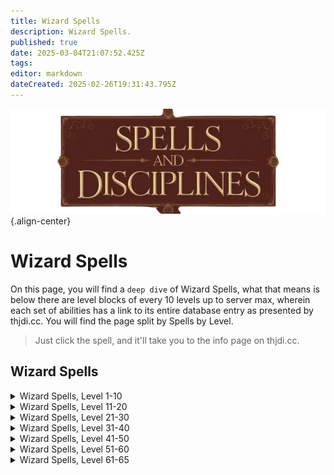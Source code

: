 ```yaml
---
title: Wizard Spells
description: Wizard Spells.
published: true
date: 2025-03-04T21:07:52.425Z
tags: 
editor: markdown
dateCreated: 2025-02-26T19:31:43.795Z
---
```


![spellsdisciplines.webp](/classes-and-abilities/spellsdisciplines.webp){.align-center}

# Wizard Spells

On this page, you will find a `deep dive` of Wizard Spells, what that means is below there are level blocks of every 10 levels up to server max, wherein each set of abilities has a link to its entire database entry as presented by thjdi.cc. You will find the page split by Spells by Level.

> Just click the spell, and it'll take you to the info page on thjdi.cc.

## Wizard Spells

<details>
	<summary>Wizard Spells, Level 1-10 </summary>

|Spell Name|Level|
|---|---|
|<a href="https://www.thjdi.cc/spell/372" target="_blank">Blast of Cold</a>|1|
|<a href="https://www.thjdi.cc/spell/54" target="_blank">Frost Bolt</a>|1|
|<a href="https://www.thjdi.cc/spell/288" target="_blank">Minor Shielding</a>|1|
|<a href="https://www.thjdi.cc/spell/374" target="_blank">Numbing Cold</a>|1|
|<a href="https://www.thjdi.cc/spell/373" target="_blank">Sphere of Light</a>|1|
|<a href="https://www.thjdi.cc/spell/205" target="_blank">True North</a>|1|
|<a href="https://www.thjdi.cc/spell/51" target="_blank">Glimpse</a>|2|
|<a href="https://www.thjdi.cc/spell/378" target="_blank">O`Keil's Radiation</a>|2|
|<a href="https://www.thjdi.cc/spell/375" target="_blank">Fade</a>|3|
|<a href="https://www.thjdi.cc/spell/230" target="_blank">Root</a>|3|
|<a href="https://www.thjdi.cc/spell/36" target="_blank">Gate</a>|4|
|<a href="https://www.thjdi.cc/spell/80" target="_blank">See Invisible</a>|4|
|<a href="https://www.thjdi.cc/spell/376" target="_blank">Shock of Fire</a>|4|
|<a href="https://www.thjdi.cc/spell/379" target="_blank">Fingers of Fire</a>|5|
|<a href="https://www.thjdi.cc/spell/477" target="_blank">Fire Bolt</a>|5|
|<a href="https://www.thjdi.cc/spell/377" target="_blank">Icestrike</a>|6|
|<a href="https://www.thjdi.cc/spell/246" target="_blank">Lesser Shielding</a>|6|
|<a href="https://www.thjdi.cc/spell/232" target="_blank">Sense Summoned</a>|7|
|<a href="https://www.thjdi.cc/spell/354" target="_blank">Shadow Step</a>|7|
|<a href="https://www.thjdi.cc/spell/380" target="_blank">Column of Frost</a>|8|
|<a href="https://www.thjdi.cc/spell/323" target="_blank">Eye of Zomm</a>|8|
|<a href="https://www.thjdi.cc/spell/656" target="_blank">Shock of Ice</a>|8|
|<a href="https://www.thjdi.cc/spell/234" target="_blank">Halo of Light</a>|9|
|<a href="https://www.thjdi.cc/spell/381" target="_blank">Resistant Skin</a>|9|
|<a href="https://www.thjdi.cc/spell/2551" target="_blank">O`Keil's Embers</a>|10|
|<a href="https://www.thjdi.cc/spell/383" target="_blank">Shock of Lightning</a>|10|

</details>

<details>
	<summary>Wizard Spells, Level 11-20 </summary>

|Spell Name|Level|
|---|---|
|<a href="https://www.thjdi.cc/spell/48" target="_blank">Cancel Magic</a>|11|
|<a href="https://www.thjdi.cc/spell/529" target="_blank">Gaze</a>|11|
|<a href="https://www.thjdi.cc/spell/35" target="_blank">Bind Affinity</a>|12|
|<a href="https://www.thjdi.cc/spell/40971" target="_blank">Bind Affinity</a>|12|
|<a href="https://www.thjdi.cc/spell/85" target="_blank">Firestorm</a>|12|
|<a href="https://www.thjdi.cc/spell/382" target="_blank">Frost Spiral of Al'Kabor</a>|12|
|<a href="https://www.thjdi.cc/spell/236" target="_blank">Shieldskin</a>|13|
|<a href="https://www.thjdi.cc/spell/4252" target="_blank">Xalirilan's Lesser Appraisal</a>|13|
|<a href="https://www.thjdi.cc/spell/305" target="_blank">Identify</a>|14|
|<a href="https://www.thjdi.cc/spell/385" target="_blank">Project Lightning</a>|14|
|<a href="https://www.thjdi.cc/spell/4264" target="_blank">Xalirilan's Lesser Discombobulation</a>|14|
|<a href="https://www.thjdi.cc/spell/4276" target="_blank">Xalirilan's Lesser Extrication</a>|14|
|<a href="https://www.thjdi.cc/spell/657" target="_blank">Flame Shock</a>|15|
|<a href="https://www.thjdi.cc/spell/386" target="_blank">Pillar of Fire</a>|15|
|<a href="https://www.thjdi.cc/spell/309" target="_blank">Shielding</a>|15|
|<a href="https://www.thjdi.cc/spell/500" target="_blank">Bind Sight</a>|16|
|<a href="https://www.thjdi.cc/spell/7676" target="_blank">Focus Crude Spellcaster's Empowering Essence</a>|16|
|<a href="https://www.thjdi.cc/spell/7674" target="_blank">Focus Primitive Spellcaster's Empowering Essence</a>|16|
|<a href="https://www.thjdi.cc/spell/7675" target="_blank">Focus Rudimentary Spellcaster's Empowering Essence</a>|16|
|<a href="https://www.thjdi.cc/spell/679" target="_blank">Heat Sight</a>|16|
|<a href="https://www.thjdi.cc/spell/42" target="_blank">Invisibility</a>|16|
|<a href="https://www.thjdi.cc/spell/38" target="_blank">Lightning Bolt</a>|16|
|<a href="https://www.thjdi.cc/spell/22" target="_blank">Force Snap</a>|17|
|<a href="https://www.thjdi.cc/spell/131" target="_blank">Instill</a>|17|
|<a href="https://www.thjdi.cc/spell/2945" target="_blank">Nexus Gate</a>|17|
|<a href="https://www.thjdi.cc/spell/458" target="_blank">Fire Spiral of Al'Kabor</a>|18|
|<a href="https://www.thjdi.cc/spell/2552" target="_blank">Garrison's Mighty Mana Shock</a>|18|
|<a href="https://www.thjdi.cc/spell/2184" target="_blank">Lesser Evacuate</a>|18|
|<a href="https://www.thjdi.cc/spell/542" target="_blank">North Gate</a>|18|
|<a href="https://www.thjdi.cc/spell/578" target="_blank">Sight</a>|19|
|<a href="https://www.thjdi.cc/spell/503" target="_blank">Tishan's Clash</a>|19|
|<a href="https://www.thjdi.cc/spell/541" target="_blank">Tox Gate</a>|19|
|<a href="https://www.thjdi.cc/spell/10882" target="_blank">Blightfire Moors Gate</a>|20|
|<a href="https://www.thjdi.cc/spell/10881" target="_blank">Blightfire Moors Portal</a>|20|
|<a href="https://www.thjdi.cc/spell/108" target="_blank">Elemental Shield</a>|20|
|<a href="https://www.thjdi.cc/spell/543" target="_blank">Fay Gate</a>|20|
|<a href="https://www.thjdi.cc/spell/7677" target="_blank">Focus Makeshift Spellcaster's Empowering Essence</a>|20|
|<a href="https://www.thjdi.cc/spell/7689" target="_blank">Focus Mass Crude Spellcaster's Empowering Essence</a>|20|
|<a href="https://www.thjdi.cc/spell/7687" target="_blank">Focus Mass Primitive Spellcaster's Empowering Essence</a>|20|
|<a href="https://www.thjdi.cc/spell/7688" target="_blank">Focus Mass Rudimentary Spellcaster's Empowering Essence</a>|20|
|<a href="https://www.thjdi.cc/spell/2418" target="_blank">Grimling Gate</a>|20|
|<a href="https://www.thjdi.cc/spell/27749" target="_blank">Primary Anchor Gate</a>|20|
|<a href="https://www.thjdi.cc/spell/27753" target="_blank">Secondary Anchor Gate</a>|20|
|<a href="https://www.thjdi.cc/spell/10880" target="_blank">Translocate: Blightfire Moors</a>|20|

</details>

<details>
	<summary>Wizard Spells, Level 21-30 </summary>

|Spell Name|Level|
|---|---|
|<a href="https://www.thjdi.cc/spell/544" target="_blank">Common Gate</a>|21|
|<a href="https://www.thjdi.cc/spell/387" target="_blank">Leatherskin</a>|21|
|<a href="https://www.thjdi.cc/spell/3795" target="_blank">Stonebrunt Gate</a>|21|
|<a href="https://www.thjdi.cc/spell/261" target="_blank">Levitate</a>|22|
|<a href="https://www.thjdi.cc/spell/545" target="_blank">Nek Gate</a>|22|
|<a href="https://www.thjdi.cc/spell/547" target="_blank">Ro Gate</a>|22|
|<a href="https://www.thjdi.cc/spell/2423" target="_blank">Twilight Gate</a>|22|
|<a href="https://www.thjdi.cc/spell/546" target="_blank">Cazic Gate</a>|23|
|<a href="https://www.thjdi.cc/spell/467" target="_blank">Lightning Storm</a>|23|
|<a href="https://www.thjdi.cc/spell/65" target="_blank">Major Shielding</a>|23|
|<a href="https://www.thjdi.cc/spell/548" target="_blank">West Gate</a>|23|
|<a href="https://www.thjdi.cc/spell/4253" target="_blank">Xalirilan's Appraisal</a>|23|
|<a href="https://www.thjdi.cc/spell/461" target="_blank">Cast Force</a>|24|
|<a href="https://www.thjdi.cc/spell/462" target="_blank">Column of Lightning</a>|24|
|<a href="https://www.thjdi.cc/spell/1325" target="_blank">Combine Gate</a>|24|
|<a href="https://www.thjdi.cc/spell/7690" target="_blank">Focus Mass Makeshift Spellcaster's Empowering Essence</a>|24|
|<a href="https://www.thjdi.cc/spell/464" target="_blank">Frost Shock</a>|24|
|<a href="https://www.thjdi.cc/spell/4265" target="_blank">Xalirilan's Discombobulation</a>|24|
|<a href="https://www.thjdi.cc/spell/4277" target="_blank">Xalirilan's Extrication</a>|24|
|<a href="https://www.thjdi.cc/spell/2553" target="_blank">Minor Familiar</a>|25|
|<a href="https://www.thjdi.cc/spell/562" target="_blank">North Portal</a>|25|
|<a href="https://www.thjdi.cc/spell/3581" target="_blank">O`Keil's Levity</a>|25|
|<a href="https://www.thjdi.cc/spell/528" target="_blank">Yonder</a>|25|
|<a href="https://www.thjdi.cc/spell/468" target="_blank">Energy Storm</a>|26|
|<a href="https://www.thjdi.cc/spell/602" target="_blank">Evacuate: North</a>|26|
|<a href="https://www.thjdi.cc/spell/1899" target="_blank">Imbue Fire Opal</a>|26|
|<a href="https://www.thjdi.cc/spell/465" target="_blank">Inferno Shock</a>|26|
|<a href="https://www.thjdi.cc/spell/636" target="_blank">Bonds of Force</a>|27|
|<a href="https://www.thjdi.cc/spell/563" target="_blank">Fay Portal</a>|27|
|<a href="https://www.thjdi.cc/spell/3183" target="_blank">Knowledge Gate</a>|27|
|<a href="https://www.thjdi.cc/spell/3793" target="_blank">Stonebrunt Portal</a>|27|
|<a href="https://www.thjdi.cc/spell/3999" target="_blank">Mass Imbue Fire Opal</a>|28|
|<a href="https://www.thjdi.cc/spell/459" target="_blank">Shock Spiral of Al'Kabor</a>|28|
|<a href="https://www.thjdi.cc/spell/470" target="_blank">Thunder Strike</a>|28|
|<a href="https://www.thjdi.cc/spell/561" target="_blank">Tox Portal</a>|28|
|<a href="https://www.thjdi.cc/spell/2428" target="_blank">Dawnshroud Gate</a>|29|
|<a href="https://www.thjdi.cc/spell/2420" target="_blank">Grimling Portal</a>|29|
|<a href="https://www.thjdi.cc/spell/579" target="_blank">Magnify</a>|29|
|<a href="https://www.thjdi.cc/spell/2944" target="_blank">Nexus Portal</a>|29|
|<a href="https://www.thjdi.cc/spell/7678" target="_blank">Focus Elementary Spellcaster's Empowering Essence</a>|30|
|<a href="https://www.thjdi.cc/spell/393" target="_blank">Steelskin</a>|30|
|<a href="https://www.thjdi.cc/spell/471" target="_blank">Thunderclap</a>|30|

</details>

<details>
	<summary>Wizard Spells, Level 31-40 </summary>

|Spell Name|Level|
|---|---|
|<a href="https://www.thjdi.cc/spell/463" target="_blank">Circle of Force</a>|31|
|<a href="https://www.thjdi.cc/spell/1419" target="_blank">O`Keil's Flickering Flame</a>|31|
|<a href="https://www.thjdi.cc/spell/603" target="_blank">Evacuate: Fay</a>|32|
|<a href="https://www.thjdi.cc/spell/1744" target="_blank">Harvest</a>|32|
|<a href="https://www.thjdi.cc/spell/1417" target="_blank">Iceclad Gate</a>|32|
|<a href="https://www.thjdi.cc/spell/469" target="_blank">Lava Storm</a>|32|
|<a href="https://www.thjdi.cc/spell/564" target="_blank">Nek Portal</a>|32|
|<a href="https://www.thjdi.cc/spell/565" target="_blank">Cazic Portal</a>|33|
|<a href="https://www.thjdi.cc/spell/66" target="_blank">Greater Shielding</a>|33|
|<a href="https://www.thjdi.cc/spell/1418" target="_blank">Iceclad Portal</a>|33|
|<a href="https://www.thjdi.cc/spell/2425" target="_blank">Twilight Portal</a>|33|
|<a href="https://www.thjdi.cc/spell/4254" target="_blank">Xalirilan's Greater Appraisal</a>|33|
|<a href="https://www.thjdi.cc/spell/1516" target="_blank">Combine Portal</a>|34|
|<a href="https://www.thjdi.cc/spell/7691" target="_blank">Focus Mass Elementary Spellcaster's Empowering Essence</a>|34|
|<a href="https://www.thjdi.cc/spell/2026" target="_blank">Great Divide Gate</a>|34|
|<a href="https://www.thjdi.cc/spell/658" target="_blank">Ice Shock</a>|34|
|<a href="https://www.thjdi.cc/spell/49" target="_blank">Nullify Magic</a>|34|
|<a href="https://www.thjdi.cc/spell/4266" target="_blank">Xalirilan's Greater Discombobulation</a>|34|
|<a href="https://www.thjdi.cc/spell/4278" target="_blank">Xalirilan's Greater Extrication</a>|34|
|<a href="https://www.thjdi.cc/spell/566" target="_blank">Common Portal</a>|35|
|<a href="https://www.thjdi.cc/spell/2554" target="_blank">Elnerick's Entombment of Ice</a>|35|
|<a href="https://www.thjdi.cc/spell/460" target="_blank">Force Spiral of Al'Kabor</a>|35|
|<a href="https://www.thjdi.cc/spell/27751" target="_blank">Primary Anchor Portal</a>|35|
|<a href="https://www.thjdi.cc/spell/27755" target="_blank">Secondary Anchor Portal</a>|35|
|<a href="https://www.thjdi.cc/spell/1338" target="_blank">Translocate: North</a>|35|
|<a href="https://www.thjdi.cc/spell/3833" target="_blank">Translocate: Stonebrunt</a>|35|
|<a href="https://www.thjdi.cc/spell/1423" target="_blank">Great Divide Portal</a>|36|
|<a href="https://www.thjdi.cc/spell/567" target="_blank">Ro Portal</a>|36|
|<a href="https://www.thjdi.cc/spell/1738" target="_blank">Tishan's Relocation</a>|36|
|<a href="https://www.thjdi.cc/spell/1336" target="_blank">Translocate: Fay</a>|36|
|<a href="https://www.thjdi.cc/spell/2943" target="_blank">Translocate: Nexus</a>|36|
|<a href="https://www.thjdi.cc/spell/752" target="_blank">Concussion</a>|37|
|<a href="https://www.thjdi.cc/spell/466" target="_blank">Lightning Shock</a>|37|
|<a href="https://www.thjdi.cc/spell/1739" target="_blank">Markar's Relocation</a>|37|
|<a href="https://www.thjdi.cc/spell/1337" target="_blank">Translocate: Tox</a>|37|
|<a href="https://www.thjdi.cc/spell/568" target="_blank">West Portal</a>|37|
|<a href="https://www.thjdi.cc/spell/539" target="_blank">Chill Sight</a>|38|
|<a href="https://www.thjdi.cc/spell/604" target="_blank">Evacuate: Ro</a>|38|
|<a href="https://www.thjdi.cc/spell/3180" target="_blank">Knowledge Portal</a>|38|
|<a href="https://www.thjdi.cc/spell/84" target="_blank">Shifting Sight</a>|38|
|<a href="https://www.thjdi.cc/spell/1339" target="_blank">Translocate: Combine</a>|38|
|<a href="https://www.thjdi.cc/spell/2027" target="_blank">Wakening Lands Gate</a>|38|
|<a href="https://www.thjdi.cc/spell/2028" target="_blank">Cobalt Scar Gate</a>|39|
|<a href="https://www.thjdi.cc/spell/2430" target="_blank">Dawnshroud Portal</a>|39|
|<a href="https://www.thjdi.cc/spell/132" target="_blank">Immobilize</a>|39|
|<a href="https://www.thjdi.cc/spell/1420" target="_blank">Invisibility to Undead</a>|39|
|<a href="https://www.thjdi.cc/spell/2421" target="_blank">Translocate: Grimling</a>|39|
|<a href="https://www.thjdi.cc/spell/394" target="_blank">Diamondskin</a>|40|
|<a href="https://www.thjdi.cc/spell/7679" target="_blank">Focus Modest Spellcaster's Empowering Essence</a>|40|
|<a href="https://www.thjdi.cc/spell/27757" target="_blank">Primary Anchor Push</a>|40|
|<a href="https://www.thjdi.cc/spell/27758" target="_blank">Secondary Anchor Push</a>|40|
|<a href="https://www.thjdi.cc/spell/1372" target="_blank">Translocate: Common</a>|40|
|<a href="https://www.thjdi.cc/spell/27750" target="_blank">Translocate: Primary Anchor</a>|40|
|<a href="https://www.thjdi.cc/spell/27754" target="_blank">Translocate: Secondary Anchor</a>|40|
|<a href="https://www.thjdi.cc/spell/3811" target="_blank">Vision Shift</a>|40|

</details>

<details>
	<summary>Wizard Spells, Level 41-50 </summary>

|Spell Name|Level|
|---|---|
|<a href="https://www.thjdi.cc/spell/23" target="_blank">Force Strike</a>|41|
|<a href="https://www.thjdi.cc/spell/660" target="_blank">Frost Storm</a>|41|
|<a href="https://www.thjdi.cc/spell/1371" target="_blank">Translocate: Nek</a>|41|
|<a href="https://www.thjdi.cc/spell/2426" target="_blank">Translocate: Twilight</a>|41|
|<a href="https://www.thjdi.cc/spell/109" target="_blank">Elemental Armor</a>|42|
|<a href="https://www.thjdi.cc/spell/605" target="_blank">Evacuate: Nek</a>|42|
|<a href="https://www.thjdi.cc/spell/1374" target="_blank">Translocate: West</a>|42|
|<a href="https://www.thjdi.cc/spell/1399" target="_blank">Wakening Lands Portal</a>|42|
|<a href="https://www.thjdi.cc/spell/1425" target="_blank">Cobalt Scar Portal</a>|43|
|<a href="https://www.thjdi.cc/spell/659" target="_blank">Conflagration</a>|43|
|<a href="https://www.thjdi.cc/spell/73" target="_blank">Gravity Flux</a>|43|
|<a href="https://www.thjdi.cc/spell/1373" target="_blank">Translocate: Ro</a>|43|
|<a href="https://www.thjdi.cc/spell/67" target="_blank">Arch Shielding</a>|44|
|<a href="https://www.thjdi.cc/spell/4099" target="_blank">Bounce</a>|44|
|<a href="https://www.thjdi.cc/spell/1421" target="_blank">Enticement of Flame</a>|44|
|<a href="https://www.thjdi.cc/spell/7692" target="_blank">Focus Mass Modest Spellcaster's Empowering Essence</a>|44|
|<a href="https://www.thjdi.cc/spell/1375" target="_blank">Translocate: Cazic</a>|44|
|<a href="https://www.thjdi.cc/spell/2555" target="_blank">Lesser Familiar</a>|45|
|<a href="https://www.thjdi.cc/spell/733" target="_blank">Supernova</a>|45|
|<a href="https://www.thjdi.cc/spell/2022" target="_blank">Translocate: Iceclad</a>|45|
|<a href="https://www.thjdi.cc/spell/3181" target="_blank">Translocate: Knowledge</a>|45|
|<a href="https://www.thjdi.cc/spell/666" target="_blank">Alter Plane: Hate</a>|46|
|<a href="https://www.thjdi.cc/spell/3849" target="_blank">Alter Plane: Hate II</a>|46|
|<a href="https://www.thjdi.cc/spell/674" target="_blank">Alter Plane: Sky</a>|46|
|<a href="https://www.thjdi.cc/spell/2023" target="_blank">Translocate: Great Divide</a>|46|
|<a href="https://www.thjdi.cc/spell/606" target="_blank">Evacuate: West</a>|47|
|<a href="https://www.thjdi.cc/spell/612" target="_blank">Markar's Clash</a>|47|
|<a href="https://www.thjdi.cc/spell/755" target="_blank">Rend</a>|47|
|<a href="https://www.thjdi.cc/spell/2024" target="_blank">Translocate: Wakening Lands</a>|47|
|<a href="https://www.thjdi.cc/spell/133" target="_blank">Paralyzing Earth</a>|48|
|<a href="https://www.thjdi.cc/spell/2025" target="_blank">Translocate: Cobalt Scar</a>|48|
|<a href="https://www.thjdi.cc/spell/731" target="_blank">Wrath of Al'Kabor</a>|48|
|<a href="https://www.thjdi.cc/spell/732" target="_blank">Ice Comet</a>|49|
|<a href="https://www.thjdi.cc/spell/2431" target="_blank">Translocate: Dawnshroud</a>|49|
|<a href="https://www.thjdi.cc/spell/4067" target="_blank">Ward of Calrena</a>|49|
|<a href="https://www.thjdi.cc/spell/7680" target="_blank">Focus Simple Spellcaster's Empowering Essence</a>|50|
|<a href="https://www.thjdi.cc/spell/2894" target="_blank">Levitation</a>|50|
|<a href="https://www.thjdi.cc/spell/1422" target="_blank">Translocate</a>|50|

</details>

<details>
	<summary>Wizard Spells, Level 51-60 </summary>

|Spell Name|Level|
|---|---|
|<a href="https://www.thjdi.cc/spell/8968" target="_blank">Arcstone Gate</a>|51|
|<a href="https://www.thjdi.cc/spell/8966" target="_blank">Arcstone Portal</a>|51|
|<a href="https://www.thjdi.cc/spell/1631" target="_blank">Atol's Spectral Shackles</a>|51|
|<a href="https://www.thjdi.cc/spell/1637" target="_blank">Draught of Fire</a>|51|
|<a href="https://www.thjdi.cc/spell/16228" target="_blank">Focus of Arcanum</a>|51|
|<a href="https://www.thjdi.cc/spell/1646" target="_blank">Pillar of Frost</a>|51|
|<a href="https://www.thjdi.cc/spell/1634" target="_blank">Tishan's Discord</a>|51|
|<a href="https://www.thjdi.cc/spell/8238" target="_blank">Undershore Gate</a>|51|
|<a href="https://www.thjdi.cc/spell/8236" target="_blank">Undershore Portal</a>|51|
|<a href="https://www.thjdi.cc/spell/1627" target="_blank">Abscond</a>|52|
|<a href="https://www.thjdi.cc/spell/5734" target="_blank">Barindu Gate</a>|52|
|<a href="https://www.thjdi.cc/spell/3706" target="_blank">Frozen Harpoon</a>|52|
|<a href="https://www.thjdi.cc/spell/1642" target="_blank">Lure of Frost</a>|52|
|<a href="https://www.thjdi.cc/spell/1609" target="_blank">Manaskin</a>|52|
|<a href="https://www.thjdi.cc/spell/4963" target="_blank">Natimbi Gate</a>|52|
|<a href="https://www.thjdi.cc/spell/1649" target="_blank">Tears of Druzzil</a>|52|
|<a href="https://www.thjdi.cc/spell/1334" target="_blank">Translocate: Group</a>|52|
|<a href="https://www.thjdi.cc/spell/1526" target="_blank">Annul Magic</a>|53|
|<a href="https://www.thjdi.cc/spell/6181" target="_blank">Bloodfields Gate</a>|53|
|<a href="https://www.thjdi.cc/spell/1650" target="_blank">Inferno of Al'Kabor</a>|53|
|<a href="https://www.thjdi.cc/spell/1653" target="_blank">Jyll's Static Pulse</a>|53|
|<a href="https://www.thjdi.cc/spell/3582" target="_blank">Elemental Cloak</a>|54|
|<a href="https://www.thjdi.cc/spell/2557" target="_blank">Familiar</a>|54|
|<a href="https://www.thjdi.cc/spell/7693" target="_blank">Focus Mass Simple Spellcaster's Empowering Essence</a>|54|
|<a href="https://www.thjdi.cc/spell/4070" target="_blank">Magi Ward</a>|54|
|<a href="https://www.thjdi.cc/spell/4965" target="_blank">Natimbi Portal</a>|54|
|<a href="https://www.thjdi.cc/spell/1645" target="_blank">Pillar of Lightning</a>|54|
|<a href="https://www.thjdi.cc/spell/1610" target="_blank">Shield of the Magi</a>|54|
|<a href="https://www.thjdi.cc/spell/1656" target="_blank">Thunderbolt</a>|54|
|<a href="https://www.thjdi.cc/spell/1639" target="_blank">Voltaic Draught</a>|54|
|<a href="https://www.thjdi.cc/spell/5732" target="_blank">Barindu Portal</a>|55|
|<a href="https://www.thjdi.cc/spell/6183" target="_blank">Bloodfields Portal</a>|55|
|<a href="https://www.thjdi.cc/spell/1643" target="_blank">Draught of Jiva</a>|55|
|<a href="https://www.thjdi.cc/spell/8932" target="_blank">Fire Mark</a>|55|
|<a href="https://www.thjdi.cc/spell/7681" target="_blank">Focus Spellcaster's Empowering Essence</a>|55|
|<a href="https://www.thjdi.cc/spell/1406" target="_blank">Improved Invisibility</a>|55|
|<a href="https://www.thjdi.cc/spell/1638" target="_blank">Lure of Flame</a>|55|
|<a href="https://www.thjdi.cc/spell/1632" target="_blank">Plainsight</a>|55|
|<a href="https://www.thjdi.cc/spell/1648" target="_blank">Tears of Solusek</a>|55|
|<a href="https://www.thjdi.cc/spell/8969" target="_blank">Translocate: Arcstone</a>|55|
|<a href="https://www.thjdi.cc/spell/8239" target="_blank">Translocate: Undershore</a>|55|
|<a href="https://www.thjdi.cc/spell/2558" target="_blank">Decession</a>|56|
|<a href="https://www.thjdi.cc/spell/1654" target="_blank">Jyll's Zephyr of Ice</a>|56|
|<a href="https://www.thjdi.cc/spell/1635" target="_blank">Markar's Discord</a>|56|
|<a href="https://www.thjdi.cc/spell/1651" target="_blank">Retribution of Al'Kabor</a>|56|
|<a href="https://www.thjdi.cc/spell/1641" target="_blank">Draught of Ice</a>|57|
|<a href="https://www.thjdi.cc/spell/1628" target="_blank">Evacuate</a>|57|
|<a href="https://www.thjdi.cc/spell/1720" target="_blank">Eye of Tallon</a>|57|
|<a href="https://www.thjdi.cc/spell/4068" target="_blank">Guard of Calrena</a>|57|
|<a href="https://www.thjdi.cc/spell/1644" target="_blank">Pillar of Flame</a>|57|
|<a href="https://www.thjdi.cc/spell/4964" target="_blank">Translocate: Natimbi</a>|57|
|<a href="https://www.thjdi.cc/spell/1633" target="_blank">Fetter</a>|58|
|<a href="https://www.thjdi.cc/spell/1640" target="_blank">Lure of Lightning</a>|58|
|<a href="https://www.thjdi.cc/spell/1728" target="_blank">Manasink</a>|58|
|<a href="https://www.thjdi.cc/spell/4100" target="_blank">Reflect</a>|58|
|<a href="https://www.thjdi.cc/spell/2559" target="_blank">Spellshield</a>|58|
|<a href="https://www.thjdi.cc/spell/1647" target="_blank">Tears of Prexus</a>|58|
|<a href="https://www.thjdi.cc/spell/6182" target="_blank">Translocate: Bloodfields</a>|58|
|<a href="https://www.thjdi.cc/spell/1722" target="_blank">Flaming Sword of Xuzl</a>|59|
|<a href="https://www.thjdi.cc/spell/7694" target="_blank">Focus Mass Spellcaster's Empowering Essence</a>|59|
|<a href="https://www.thjdi.cc/spell/1636" target="_blank">Invert Gravity</a>|59|
|<a href="https://www.thjdi.cc/spell/1655" target="_blank">Jyll's Wave of Heat</a>|59|
|<a href="https://www.thjdi.cc/spell/1652" target="_blank">Vengeance of Al'Kabor</a>|59|
|<a href="https://www.thjdi.cc/spell/2116" target="_blank">Ancient: Destruction of Ice</a>|60|
|<a href="https://www.thjdi.cc/spell/2117" target="_blank">Ancient: Greater Concussion</a>|60|
|<a href="https://www.thjdi.cc/spell/1724" target="_blank">Disintegrate</a>|60|
|<a href="https://www.thjdi.cc/spell/2883" target="_blank">Elnerick's Electrical Rending</a>|60|
|<a href="https://www.thjdi.cc/spell/7682" target="_blank">Focus Refined Spellcaster's Empowering Essence</a>|60|
|<a href="https://www.thjdi.cc/spell/2884" target="_blank">Garrison's Superior Sundering</a>|60|
|<a href="https://www.thjdi.cc/spell/2560" target="_blank">Greater Familiar</a>|60|
|<a href="https://www.thjdi.cc/spell/1311" target="_blank">Hsagra's Wrath</a>|60|
|<a href="https://www.thjdi.cc/spell/1426" target="_blank">Ice Spear of Solist</a>|60|
|<a href="https://www.thjdi.cc/spell/1769" target="_blank">Lure of Ice</a>|60|
|<a href="https://www.thjdi.cc/spell/1310" target="_blank">Porlos' Fury</a>|60|
|<a href="https://www.thjdi.cc/spell/10879" target="_blank">Sunderock Springs Gate</a>|60|
|<a href="https://www.thjdi.cc/spell/10878" target="_blank">Sunderock Springs Portal</a>|60|
|<a href="https://www.thjdi.cc/spell/1658" target="_blank">Sunstrike</a>|60|
|<a href="https://www.thjdi.cc/spell/33099" target="_blank">Teleport Guild Hall Anchor</a>|60|
|<a href="https://www.thjdi.cc/spell/41188" target="_blank">Teleport Guild Hall Anchor</a>|60|
|<a href="https://www.thjdi.cc/spell/27752" target="_blank">Teleport Primary Anchor </a>|60|
|<a href="https://www.thjdi.cc/spell/27756" target="_blank">Teleport Secondary Anchor </a>|60|
|<a href="https://www.thjdi.cc/spell/5735" target="_blank">Translocate: Barindu</a>|60|
|<a href="https://www.thjdi.cc/spell/10877" target="_blank">Translocate: Sunderock Springs</a>|60|
|<a href="https://www.thjdi.cc/spell/1657" target="_blank">Winds of Gelid</a>|60|

</details>

<details>
	<summary>Wizard Spells, Level 61-65 </summary>

|Spell Name|Level|
|---|---|
|<a href="https://www.thjdi.cc/spell/6737" target="_blank">Claw of Frost</a>|61|
|<a href="https://www.thjdi.cc/spell/3194" target="_blank">Greater Fetter</a>|61|
|<a href="https://www.thjdi.cc/spell/3328" target="_blank">Lure of Thunder</a>|61|
|<a href="https://www.thjdi.cc/spell/3326" target="_blank">Resistant Armor</a>|61|
|<a href="https://www.thjdi.cc/spell/3300" target="_blank">Shield of the Arcane</a>|61|
|<a href="https://www.thjdi.cc/spell/3327" target="_blank">Tears of Ro</a>|61|
|<a href="https://www.thjdi.cc/spell/3330" target="_blank">Draught of Ro</a>|62|
|<a href="https://www.thjdi.cc/spell/3329" target="_blank">Elemental Barrier</a>|62|
|<a href="https://www.thjdi.cc/spell/3331" target="_blank">Lure of Ro</a>|62|
|<a href="https://www.thjdi.cc/spell/6176" target="_blank">Slaughter Gate</a>|62|
|<a href="https://www.thjdi.cc/spell/3243" target="_blank">Teleport</a>|62|
|<a href="https://www.thjdi.cc/spell/3335" target="_blank">Agnarr's Thunder</a>|63|
|<a href="https://www.thjdi.cc/spell/3976" target="_blank">Draught of Lightning</a>|63|
|<a href="https://www.thjdi.cc/spell/3334" target="_blank">Draught of Thunder</a>|63|
|<a href="https://www.thjdi.cc/spell/3301" target="_blank">Force Shield</a>|63|
|<a href="https://www.thjdi.cc/spell/3337" target="_blank">Iceflame of E`ci</a>|63|
|<a href="https://www.thjdi.cc/spell/4071" target="_blank">Mana Ward</a>|63|
|<a href="https://www.thjdi.cc/spell/3336" target="_blank">Draught of E`ci</a>|64|
|<a href="https://www.thjdi.cc/spell/7695" target="_blank">Focus Mass Refined Spellcaster's Empowering Essence</a>|64|
|<a href="https://www.thjdi.cc/spell/4066" target="_blank">Ice Meteor</a>|64|
|<a href="https://www.thjdi.cc/spell/11985" target="_blank">Katta Castrum Gate</a>|64|
|<a href="https://www.thjdi.cc/spell/4069" target="_blank">Protection of Calrena</a>|64|
|<a href="https://www.thjdi.cc/spell/3302" target="_blank">Shield of Maelin</a>|64|
|<a href="https://www.thjdi.cc/spell/6178" target="_blank">Slaughter Portal</a>|64|
|<a href="https://www.thjdi.cc/spell/3189" target="_blank">Tears of Arlyxir</a>|64|
|<a href="https://www.thjdi.cc/spell/3333" target="_blank">Telekin</a>|64|
|<a href="https://www.thjdi.cc/spell/4981" target="_blank">Ancient: Strike of Chaos</a>|65|
|<a href="https://www.thjdi.cc/spell/4905" target="_blank">Black Ice</a>|65|
|<a href="https://www.thjdi.cc/spell/7683" target="_blank">Focus Intricate Spellcaster's Empowering Essence</a>|65|
|<a href="https://www.thjdi.cc/spell/5458" target="_blank">Gelidin Comet</a>|65|
|<a href="https://www.thjdi.cc/spell/3244" target="_blank">Greater Decession</a>|65|
|<a href="https://www.thjdi.cc/spell/3191" target="_blank">Shock of Magic</a>|65|
|<a href="https://www.thjdi.cc/spell/3339" target="_blank">Strike of Solusek</a>|65|
|<a href="https://www.thjdi.cc/spell/3332" target="_blank">Tears of Marr</a>|65|
|<a href="https://www.thjdi.cc/spell/4907" target="_blank">Telaka</a>|65|
|<a href="https://www.thjdi.cc/spell/4906" target="_blank">White Fire</a>|65|

</details>